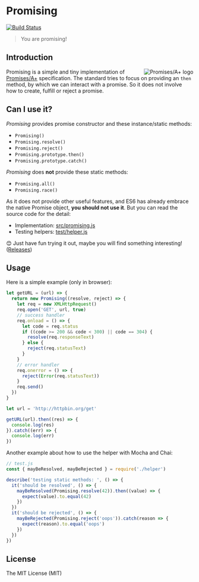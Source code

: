 # Promising

[![Build Status](https://travis-ci.org/Brant-Ma/promising.svg?branch=master)](https://travis-ci.org/Brant-Ma/promising)

> You are promising!

## Introduction

<a href="http://promisesaplus.com/">
    <img src="http://promisesaplus.com/assets/logo-small.png" alt="Promises/A+ logo"
         title="Promises/A+ 1.1 compliant" align="right" />
</a>

Promising is a simple and tiny implementation of [Promises/A+](http://promisesaplus.com/) specification. The standard tries to focus on providing an `then` method, by which we can interact with a promise. So it does not involve how to create, fulfill or reject a promise.

## Can I use it?

*Promising* provides promise constructor and these instance/static methods:

- `Promising()`
- `Promising.resolve()`
- `Promising.reject()`
- `Promising.prototype.then()`
- `Promising.prototype.catch()`

*Promising* does **not** provide these static methods:

- `Promising.all()`
- `Promising.race()`

As it does not provide other useful features, and ES6 has already embrace the native Promise object, **you should not use it**. But you can read the source code for the detail:

- Implementation: [src/promising.js](https://github.com/Brant-Ma/promising/blob/master/src/promising.js)
- Testing helpers: [test/helper.js](https://github.com/Brant-Ma/promising/blob/master/test/helper.js)

:blush: Just have fun trying it out, maybe you will find something interesting! ([Releases](https://github.com/Brant-Ma/promising/releases))

## Usage

Here is a simple example (only in browser):

```javascript
let getURL = (url) => {
  return new Promising((resolve, reject) => {
    let req = new XMLHttpRequest()
    req.open('GET', url, true)
    // success handler
    req.onload = () => {
      let code = req.status
      if ((code >= 200 && code < 300) || code == 304) {
        resolve(req.responseText)
      } else {
        reject(req.statusText)
      }
    }
    // error handler
    req.onerror = () => {
      reject(Error(req.statusText))
    }
    req.send()
  })
}

let url = 'http://httpbin.org/get'

getURL(url).then((res) => {
  console.log(res)
}).catch((err) => {
  console.log(err)
})
```

Another example about how to use the helper with Mocha and Chai:

```javascript
// test.js
const { mayBeResolved, mayBeRejected } = require('./helper')

describe('testing static methods: ', () => {
  it('should be resolved', () => {
    mayBeResolved(Promising.resolve(42)).then((value) => {
      expect(value).to.equal(42)
    })
  })
  it('should be rejected', () => {
    mayBeRejected(Promising.reject('oops')).catch(reason => {
      expect(reason).to.equal('oops')
    })
  })
})
```

## License

The MIT License (MIT)
